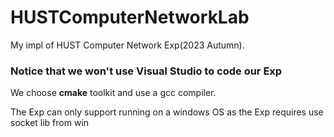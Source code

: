 # HUSTComputerNetworkLab
My impl of HUST Computer Network Exp(2023 Autumn).

### Notice that we won't use Visual Studio to code our Exp
We choose **cmake** toolkit and use a gcc compiler. 

The Exp can only support running on a windows OS as the Exp requires use socket lib from win

